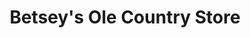 ---
title: "Betsey's Ole Country Store"
url: /collettsville/betseys-ole-country-store/
shop: convenience
---